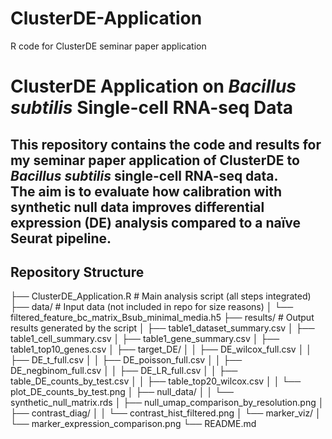 # ClusterDE-Application
R code for ClusterDE seminar paper application


# ClusterDE Application on *Bacillus subtilis* Single-cell RNA-seq Data

This repository contains the code and results for my seminar paper application of **ClusterDE** to *Bacillus subtilis* single-cell RNA-seq data.  
The aim is to evaluate how calibration with synthetic null data improves differential expression (DE) analysis compared to a naïve Seurat pipeline.
---

##  Repository Structure
├── ClusterDE_Application.R        # Main analysis script (all steps integrated)
├── data/                          # Input data (not included in repo for size reasons)
│   └── filtered_feature_bc_matrix_Bsub_minimal_media.h5
├── results/                       # Output results generated by the script
│   ├── table1_dataset_summary.csv
│   ├── table1_cell_summary.csv
│   ├── table1_gene_summary.csv
│   ├── table1_top10_genes.csv
│   ├── target_DE/
│   │   ├── DE_wilcox_full.csv
│   │   ├── DE_t_full.csv
│   │   ├── DE_poisson_full.csv
│   │   ├── DE_negbinom_full.csv
│   │   ├── DE_LR_full.csv
│   │   ├── table_DE_counts_by_test.csv
│   │   ├── table_top20_wilcox.csv
│   │   └── plot_DE_counts_by_test.png
│   ├── null_data/
│   │   └── synthetic_null_matrix.rds
│   ├── null_umap_comparison_by_resolution.png
│   ├── contrast_diag/
│   │   └── contrast_hist_filtered.png
│   └── marker_viz/
│       └── marker_expression_comparison.png
└── README.md
